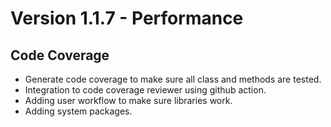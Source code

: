 # Version 1.1.7 - Performance

## Code Coverage

- Generate code coverage to make sure all class and methods are tested.
- Integration to code coverage reviewer using github action.
- Adding user workflow to make sure libraries work.
- Adding system packages.